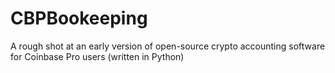 # CBPBookeeping
A rough shot at an early version of open-source crypto accounting software for Coinbase Pro users (written in Python)

